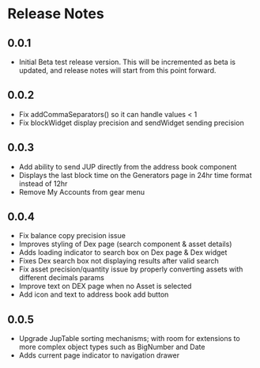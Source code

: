 # Release Notes

## 0.0.1

- Initial Beta test release version. This will be incremented as beta is updated, and release notes will start from this point forward.

## 0.0.2

- Fix addCommaSeparators() so it can handle values < 1
- Fix blockWidget display precision and sendWidget sending precision

## 0.0.3

- Add ability to send JUP directly from the address book component
- Displays the last block time on the Generators page in 24hr time format instead of 12hr
- Remove My Accounts from gear menu

## 0.0.4

- Fix balance copy precision issue
- Improves styling of Dex page (search component & asset details)
- Adds loading indicator to search box on Dex page & Dex widget
- Fixes Dex search box not displaying results after valid search
- Fix asset precision/quantity issue by properly converting assets with different decimals params
- Improve text on DEX page when no Asset is selected
- Add icon and text to address book add button

## 0.0.5

- Upgrade JupTable sorting mechanisms; with room for extensions to more complex object types such as BigNumber and Date
- Adds current page indicator to navigation drawer
